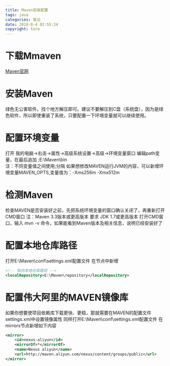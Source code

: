 ```yaml
---
title: Maven安装配置
tags: java
categories: 笔记
date: 2018-8-4 02:55:24
copyright: ture
---
```


# 下载Mmaven
[Maven官网](https://maven.apache.org/)

# 安装Maven
绿色无公害软件，找个地方解压即可。建议不要解压到C盘（系统盘），因为是绿色软件，所以即使重装了系统，只要配置一下环境变量就可以继续使用。

<!-- more -->

# 配置环境变量
打开 我的电脑->右击->属性->高级系统设置->高级->环境变量窗口 编辑path变量，在最后追加 ;E:\Maven\bin  
注：不同变量值之间使用;分隔 如果想修改MAVEN运行JVM的内容，可以新增环境变量MAVEN_OPTS,变量值为：-Xms256m -Xmx512m

# 检测Maven
检查MAVEN是否安装好之前，先把系统环境变量的窗口确认关闭了，再重新打开CMD窗口 注：Maven 3.3版本或更高版本 要求 JDK 1.7或更高版本 打开CMD窗口，输入 mvn -v 命令，如果能看到Maven版本及相关信息，说明已经安装好了

# 配置本地仓库路径
打开E:\Maven\conf\settings.xml配置文件
在<settings>节点中新增
```xml
<!-- 指向本地仓库路径 -->
<localRepository>E:\Maven\repository</localRepository>
```

# 配置伟大阿里的MAVEN镜像库
如果你想要使项目依赖库下载更快、更稳，那就需要在MAVEN的配置文件settings.xml中设置镜像属性 同样打开E:\Maven\conf\settings.xml配置文件 在mirrors节点新增如下内容
```xml
<mirror>
    <id>nexus-aliyun</id>
    <mirrorOf>*</mirrorOf>
    <name>Nexus aliyun</name>
    <url>http://maven.aliyun.com/nexus/content/groups/public</url>
</mirror>
```